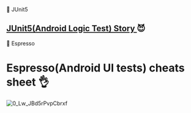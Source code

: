 :pushpin: JUnit5

 ## [JUnit5(Android Logic Test) Story ](https://www.lordcodes.com/articles/testing-on-android-using-junit-5) :smiling_imp:



:pushpin: Espresso

 # Espresso(Android UI tests) cheats sheet :ok_hand:

![0_Lw_JBd5rPvpCbrxf](https://user-images.githubusercontent.com/26750131/77078312-c9511300-69cc-11ea-8ce4-54e55d1b82ac.png)









